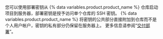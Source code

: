 您可以使用部署密钥从 {% data variables.product.product_name %} 仓库启动项目到服务器，部署密钥是授予访问单个仓库的 SSH 密钥。 {% data variables.product.product_name %} 将密钥的公共部分直接附加到仓库而不是个人用户帐户，密钥的私有部分仍保留在服务器上。 更多信息请参阅“[交付部署](/v3/guides/delivering-deployments/)”。
